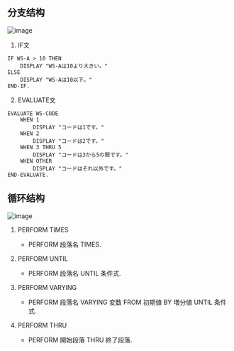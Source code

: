 ## 分支结构
![image](https://github.com/user-attachments/assets/8c67e853-6b51-4518-b966-f5faef36f7d4)

1. IF文
```cobol
IF WS-A > 10 THEN
    DISPLAY "WS-Aは10より大きい。"
ELSE
    DISPLAY "WS-Aは10以下。"
END-IF.
```

2. EVALUATE文
```cobol
EVALUATE WS-CODE
    WHEN 1
        DISPLAY "コードは1です。"
    WHEN 2
        DISPLAY "コードは2です。"
    WHEN 3 THRU 5
        DISPLAY "コードは3から5の間です。"
    WHEN OTHER
        DISPLAY "コードはそれ以外です。"
END-EVALUATE.
```

## 循环结构
![image](https://github.com/user-attachments/assets/77a055ed-7be4-43d2-8c10-369d1e8f1413)

1. PERFORM TIMES
    - PERFORM 段落名 TIMES.

2. PERFORM UNTIL
    - PERFORM 段落名 UNTIL 条件式.

3. PERFORM VARYING
    - PERFORM 段落名 VARYING 変数 FROM 初期値 BY 増分値 UNTIL 条件式.
  
4. PERFORM THRU
    - PERFORM 開始段落 THRU 終了段落.
